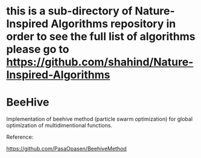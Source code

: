 # this is a sub-directory of Nature-Inspired Algorithms repository in order to see the full list of algorithms please go to https://github.com/shahind/Nature-Inspired-Algorithms

# BeeHive
Implementation of beehive method (particle swarm optimization) for global optimization of multidimentional functions. 

Reference:

https://github.com/PasaOpasen/BeehiveMethod

